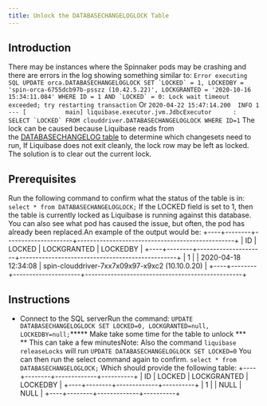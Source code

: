 ```yaml
---
title: Unlock the DATABASECHANGELOGLOCK Table
---
```


## Introduction
There may be instances where the Spinnaker pods may be crashing and there are errors in the log showing something similar to:
```Error executing SQL UPDATE orca.DATABASECHANGELOGLOCK SET `LOCKED` = 1, LOCKEDBY = 'spin-orca-6755dcb97b-psszz (10.42.5.22)', LOCKGRANTED = '2020-10-16 15:34:11.084' WHERE ID = 1 AND `LOCKED` = 0: Lock wait timeout exceeded; try restarting transaction```
Or
```2020-04-22 15:47:14.200  INFO 1 --- [           main] liquibase.executor.jvm.JdbcExecutor      : SELECT `LOCKED` FROM clouddriver.DATABASECHANGELOGLOCK WHERE ID=1```
The lock can be caused because Liquibase reads from the [DATABASECHANGELOG table](https://docs.liquibase.com/concepts/basic/databasechangelog-table.html) to determine which changeset*s* need to run, If Liquibase does not exit cleanly, the lock row may be left as locked. The solution is to clear out the current lock.

## Prerequisites
Run the following command to confirm what the status of the table is in:
```select * from DATABASECHANGELOGLOCK;```
If the LOCKED field is set to 1, then the table is currently locked as Liquibase is running against this database.  You can also see what pod has caused the issue, but often, the pod has already been replaced.An example of the output would be:
+----+--------+---------------------+-------------------------------------------------+
| ID | LOCKED | LOCKGRANTED         | LOCKEDBY                                        |
+----+--------+---------------------+-------------------------------------------------+
|  1 |        | 2020-04-18 12:34:08 | spin-clouddriver-7xx7x09x97-x9xc2 (10.10.0.20) |
+----+--------+---------------------+-------------------------------------------------+


## Instructions
* Connect to the SQL serverRun the command:
```UPDATE DATABASECHANGELOGLOCK SET LOCKED=0, LOCKGRANTED=null, LOCKEDBY=null;​```
***** Make take some time for the table to unlock *** ** This can take a few minutesNote: Also the command ```liquibase releaseLocks``` will run ```UPDATE DATABASECHANGELOGLOCK SET LOCKED=0```
You can then run the select command again to confirm.
```select * from DATABASECHANGELOGLOCK;​```
Which should provide the following table:
+----+--------+-------------+----------+
| ID | LOCKED | LOCKGRANTED | LOCKEDBY |
+----+--------+-------------+----------+
|  1 |        | NULL        | NULL     |
+----+--------+-------------+----------+​


